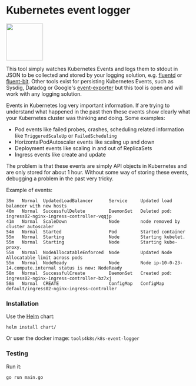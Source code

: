 # Kubernetes event logger

<img src="https://raw.githubusercontent.com/max-rocket-internet/k8s-event-logger/master/img/k8s-logo.png" width="100">

This tool simply watches Kubernetes Events and logs them to stdout in JSON to be collected and stored by your logging solution, e.g. [fluentd](https://github.com/fluent/fluentd-kubernetes-daemonset) or [fluent-bit](https://fluentbit.io/). Other tools exist for persisting Kubernetes Events, such as Sysdig, Datadog or Google's [event-exporter](https://github.com/GoogleCloudPlatform/k8s-stackdriver/tree/master/event-exporter) but this tool is open and will work with any logging solution.

Events in Kubernetes log very important information. If are trying to understand what happened in the past then these events show clearly what your Kubernetes cluster was thinking and doing. Some examples:

- Pod events like failed probes, crashes, scheduling related information like `TriggeredScaleUp` or `FailedScheduling`
- HorizontalPodAutoscaler events like scaling up and down
- Deployment events like scaling in and out of ReplicaSets
- Ingress events like create and update

The problem is that these events are simply API objects in Kubernetes and are only stored for about 1 hour. Without some way of storing these events, debugging a problem in the past very tricky.

Example of events:

```
39m   Normal  UpdatedLoadBalancer      Service     Updated load balancer with new hosts
40m   Normal  SuccessfulDelete         DaemonSet   Deleted pod: ingress02-nginx-ingress-controller-vqqjp
41m   Normal  ScaleDown                Node        node removed by cluster autoscaler
54m   Normal  Started                  Pod         Started container
55m   Normal  Starting                 Node        Starting kubelet.
55m   Normal  Starting                 Node        Starting kube-proxy.
55m   Normal  NodeAllocatableEnforced  Node        Updated Node Allocatable limit across pods
55m   Normal  NodeReady                Node        Node ip-10-0-23-14.compute.internal status is now: NodeReady
58m   Normal  SuccessfulCreate         DaemonSet   Created pod: ingress02-nginx-ingress-controller-bz7xj
58m   Normal  CREATE                   ConfigMap   ConfigMap default/ingress02-nginx-ingress-controller
```

### Installation

Use the [Helm](https://helm.sh/) chart:

```
helm install chart/
```

Or user the docker image: `tools4k8s/k8s-event-logger`


### Testing

Run it:

```
go run main.go
```
